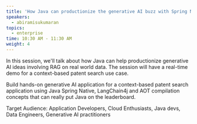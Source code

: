 ```yaml
---
title: 'How Java can productionize the generative AI buzz with Spring Native, LangChain4j and AOT compile!'
speakers:
  - abiramisukumaran
topics:
  - enterprise
time: 10:30 AM - 11:30 AM
weight: 4
---
```


In this session, we'll talk about how Java can help productionize generative AI ideas involving RAG on real world data. The session will have a real-time demo for a context-based patent search use case.

Build hands-on generative AI application for a context-based patent search application using Java Spring Native, LangChain4j and AOT compilation concepts that can really put Java on the leaderboard.

Target Audience: Application Developers, Cloud Enthusiasts, Java devs, Data Engineers, Generative AI practitioners

